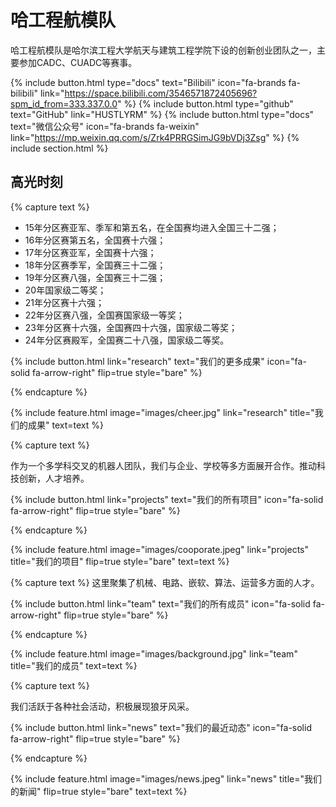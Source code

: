 ---
---

# 哈工程航模队 

哈工程航模队是哈尔滨工程大学航天与建筑工程学院下设的创新创业团队之一，主要参加CADC、CUADC等赛事。

{%
  include button.html
  type="docs"
  text="Bilibili"
  icon="fa-brands fa-bilibili"
  link="https://space.bilibili.com/3546571872405696?spm_id_from=333.337.0.0"
%}
{%
  include button.html
  type="github"
  text="GitHub"
  link="HUSTLYRM"
%}
{%
  include button.html
  type="docs"
  text="微信公众号"
  icon="fa-brands fa-weixin"
  link="https://mp.weixin.qq.com/s/Zrk4PRRGSimJG9bVDj3Zsg"
%}
{% include section.html %}



## 高光时刻

{% capture text %}

<ul>
  <li>15年分区赛亚军、季军和第五名，在全国赛均进入全国三十二强；</li>
  <li>16年分区赛第五名，全国赛十六强；</li>
  <li>17年分区赛亚军，全国赛十六强；</li>
  <li>18年分区赛季军，全国赛三十二强；</li>
  <li>19年分区赛八强，全国赛三十二强；</li>
  <li>20年国家级二等奖；</li>
  <li>21年分区赛十六强；</li>
  <li>22年分区赛八强，全国赛国家级一等奖；</li>
  <li>23年分区赛十六强，全国赛四十六强，国家级二等奖；</li>
  <li>24年分区赛殿军，全国赛二十八强，国家级二等奖。</li>
</ul>
{%
  include button.html
  link="research"
  text="我们的更多成果"
  icon="fa-solid fa-arrow-right"
  flip=true
  style="bare"
%}

{% endcapture %}

{%
  include feature.html
  image="images/cheer.jpg"
  link="research"
  title="我们的成果"
  text=text
%}

{% capture text %}

作为一个多学科交叉的机器人团队，我们与企业、学校等多方面展开合作。推动科技创新，人才培养。

{%
  include button.html
  link="projects"
  text="我们的所有项目"
  icon="fa-solid fa-arrow-right"
  flip=true
  style="bare"
%}

{% endcapture %}

{%
  include feature.html
  image="images/cooporate.jpeg"
  link="projects"
  title="我们的项目"
  flip=true
  style="bare"
  text=text
%}




{% capture text %}
这里聚集了机械、电路、嵌软、算法、运营多方面的人才。

{%
  include button.html
  link="team"
  text="我们的所有成员"
  icon="fa-solid fa-arrow-right"
  flip=true
  style="bare"
%}

{% endcapture %}

{%
  include feature.html
  image="images/background.jpg"
  link="team"
  title="我们的成员"
  text=text
%}

{% capture text %}

我们活跃于各种社会活动，积极展现狼牙风采。

{%
  include button.html
  link="news"
  text="我们的最近动态"
  icon="fa-solid fa-arrow-right"
  flip=true
  style="bare"
%}

{% endcapture %}

{%
  include feature.html
  image="images/news.jpeg"
  link="news"
  title="我们的新闻"
  flip=true
  style="bare"
  text=text
%}
